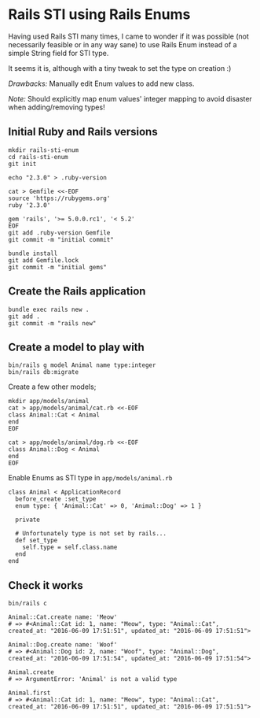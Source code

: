 # Rails STI using Rails Enums

Having used Rails STI many times, I came to wonder if it was possible (not necessarily feasible or in any way sane) to use Rails Enum instead of a simple String field for STI type.

It seems it is, although with a tiny tweak to set the type on creation :)

*Drawbacks:* Manually edit Enum values to add new class.

*Note:* Should explicitly map enum values' integer mapping to avoid disaster when adding/removing types!

## Initial Ruby and Rails versions

    mkdir rails-sti-enum
    cd rails-sti-enum
    git init

    echo "2.3.0" > .ruby-version

    cat > Gemfile <<-EOF
    source 'https://rubygems.org'
    ruby '2.3.0'

    gem 'rails', '>= 5.0.0.rc1', '< 5.2'
    EOF
    git add .ruby-version Gemfile
    git commit -m "initial commit"

    bundle install
    git add Gemfile.lock
    git commit -m "initial gems"

## Create the Rails application

    bundle exec rails new .
    git add .
    git commit -m "rails new"

## Create a model to play with

    bin/rails g model Animal name type:integer
    bin/rails db:migrate

Create a few other models;

    mkdir app/models/animal
    cat > app/models/animal/cat.rb <<-EOF
    class Animal::Cat < Animal
    end
    EOF

    cat > app/models/animal/dog.rb <<-EOF
    class Animal::Dog < Animal
    end
    EOF

Enable Enums as STI type in `app/models/animal.rb`

    class Animal < ApplicationRecord
      before_create :set_type
      enum type: { 'Animal::Cat' => 0, 'Animal::Dog' => 1 }

      private

      # Unfortunately type is not set by rails...
      def set_type
        self.type = self.class.name
      end
    end

## Check it works

    bin/rails c

    Animal::Cat.create name: 'Meow'
    # => #<Animal::Cat id: 1, name: "Meow", type: "Animal::Cat", created_at: "2016-06-09 17:51:51", updated_at: "2016-06-09 17:51:51">

    Animal::Dog.create name: 'Woof'
    # => #<Animal::Dog id: 2, name: "Woof", type: "Animal::Dog", created_at: "2016-06-09 17:51:54", updated_at: "2016-06-09 17:51:54">

    Animal.create
    # => ArgumentError: 'Animal' is not a valid type

    Animal.first
    # => #<Animal::Cat id: 1, name: "Meow", type: "Animal::Cat", created_at: "2016-06-09 17:51:51", updated_at: "2016-06-09 17:51:51">
